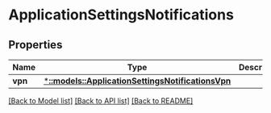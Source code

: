# ApplicationSettingsNotifications

## Properties
Name | Type | Description | Notes
------------ | ------------- | ------------- | -------------
**vpn** | [***::models::ApplicationSettingsNotificationsVpn**](ApplicationSettingsNotificationsVpn.md) |  | [optional] 

[[Back to Model list]](../README.md#documentation-for-models) [[Back to API list]](../README.md#documentation-for-api-endpoints) [[Back to README]](../README.md)


